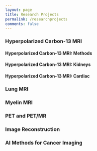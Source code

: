 ```yaml
---
layout: page
title: Research Projects
permalink: /researchprojects
comments: false
---
```


### Hyperpolarized Carbon-13 MRI

#### Hyperpolarized Carbon-13 MRI: Methods

#### Hyperpolarized Carbon-13 MRI: Kidneys

#### Hyperpolarized Carbon-13 MRI: Cardiac

### Lung MRI

### Myelin MRI

### PET and PET/MR

### Image Reconstruction

### AI Methods for Cancer Imaging